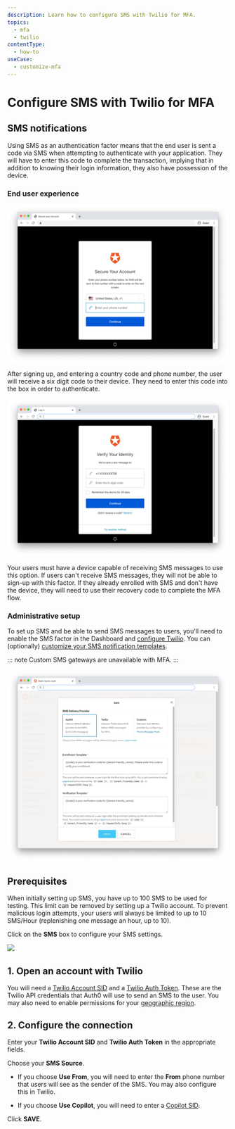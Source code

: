 ```yaml
---
description: Learn how to configure SMS with Twilio for MFA.
topics:
  - mfa
  - twilio
contentType:
  - how-to
useCase:
  - customize-mfa
---
```

# Configure SMS with Twilio for MFA

## SMS notifications

Using SMS as an authentication factor means that the end user is sent a code via SMS when attempting to authenticate with your application. They will have to enter this code to complete the transaction, implying that in addition to knowing their login information, they also have possession of the device.

### End user experience

![SMS End User 1](/media/articles/multifactor-authentication/mfa-sms1.png)

After signing up, and entering a country code and phone number, the user will receive a six digit code to their device. They need to enter this code into the box in order to authenticate.

![SMS End User 2](/media/articles/multifactor-authentication/mfa-sms2.png)

Your users must have a device capable of receiving SMS messages to use this option. If users can't receive SMS messages, they will not be able to sign-up with this factor. If they already enrolled with SMS and don't have the device, they will need to use their recovery code to complete the MFA flow.

### Administrative setup

To set up SMS and be able to send SMS messages to users, you'll need to enable the SMS factor in the Dashboard and [configure Twilio](/multifactor-authentication/twilio-configuration). You can (optionally) [customize your SMS notification templates](/multifactor-authentication/sms-templates).

::: note
Custom SMS gateways are unavailable with MFA.
:::

![MFA SMS Settings](/media/articles/multifactor-authentication/sms-settings.png)

## Prerequisites

When initially setting up SMS, you have up to 100 SMS to be used for testing. This limit can be removed by setting up a Twilio account. To prevent malicious login attempts, your users will always be limited to up to 10 SMS/Hour (replenishing one message an hour, up to 10).

Click on the **SMS** box to configure your SMS settings.

![](/media/articles/mfa/sms-config.png)

## 1. Open an account with Twilio

You will need a [Twilio Account SID](https://www.twilio.com/help/faq/twilio-basics/what-is-an-application-sid) and a [Twilio Auth Token](https://www.twilio.com/help/faq/twilio-basics/what-is-the-auth-token-and-how-can-i-change-it). These are the Twilio API credentials that Auth0 will use to send an SMS to the user. You may also need to enable permissions for your [geographic region](https://support.twilio.com/hc/en-us/articles/223181108-How-International-SMS-Permissions-work).

## 2. Configure the connection

Enter your **Twilio Account SID** and **Twilio Auth Token** in the appropriate fields.

Choose your **SMS Source**.

* If you choose **Use From**, you will need to enter the **From** phone number that users will see as the sender of the SMS. You may also configure this in Twilio.

* If you choose **Use Copilot**, you will need to enter a [Copilot SID](https://www.twilio.com/docs/api/rest/sending-messages-copilot).

Click **SAVE**.
